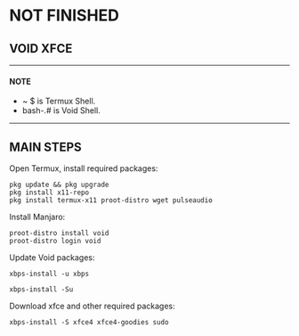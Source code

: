# NOT FINISHED

## VOID XFCE
---
#### NOTE
* ~ $ is Termux Shell.
* bash-*.*# is Void Shell.
---
## MAIN STEPS
Open Termux, install required packages:
```
pkg update && pkg upgrade
pkg install x11-repo
pkg install termux-x11 proot-distro wget pulseaudio
```
Install Manjaro:
```
proot-distro install void
proot-distro login void
```
Update Void packages:
```
xbps-install -u xbps
```
```
xbps-install -Su
```
Download xfce and other required packages:
```
xbps-install -S xfce4 xfce4-goodies sudo
```
